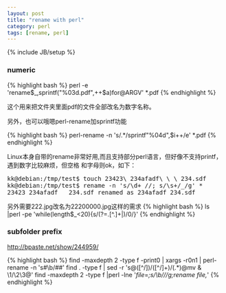 ```yaml
---
layout: post
title: "rename with perl"
category: perl
tags: [rename, perl]
---
```

{% include JB/setup %}


### numeric

{% highlight bash %}
perl -e 'rename$_,sprintf("%03d.pdf",++$a)for@ARGV' *.pdf
{% endhighlight %}

这个用来把文件夹里面pdf的文件全部改名为数字名称。

另外，也可以哦嗯perl-rename加sprintf功能

{% highlight bash %}
perl-rename -n 's/.*/sprintf"%04d",$i++/e' *.pdf
{% endhighlight %}

Linux本身自带的rename非常好用,而且支持部分perl语言，但好像不支持printf，遇到数字比较麻烦，但空格
和字母则ok，如下：

<pre lang="bash" src="http://www.perlmonks.org/?node_id=632437">
kk@debian:/tmp/test$ touch 23423\ 234afadf\ \ \ 234.sdf
kk@debian:/tmp/test$ rename -n 's/\d+ //; s/\s+/_/g' *
23423 234afadf   234.sdf renamed as 234afadf_234.sdf
</pre>

另外需要222.jpg改名为22200000.jpg这样的需求
{% highlight bash %}
ls |perl -pe 'while(length$_<20){s/(?=\.[^.]+$|$)/0/}'
{% endhighlight %}

### subfolder prefix

http://bpaste.net/show/244959/

{% highlight bash %}
find -maxdepth 2 -type f -print0  | xargs -r0n1 | perl-rename -n 's#\b/##'
find . -type f | sed -r 's@([^/])/([^/]+)/(.*)@mv & \1/\2\3@'
find -maxdepth 2 -type f |perl -lne '$file=$_;s/\b\///g;rename $file,$_'
{% endhighlight %}
